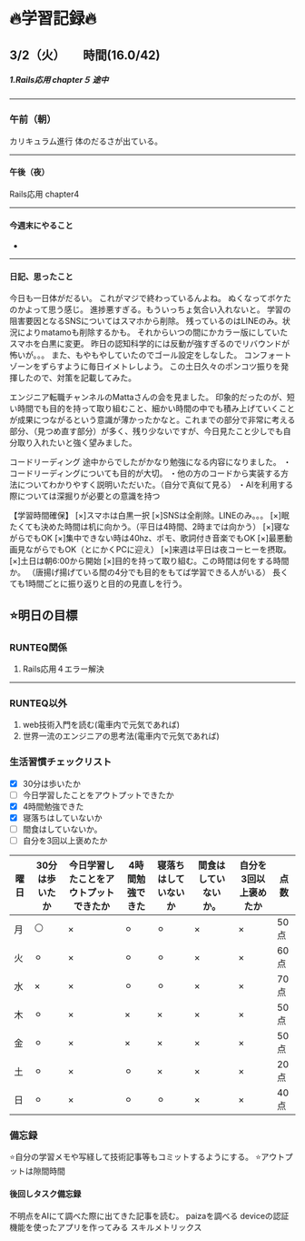 
# 🔥学習記録🔥
## 3/2（火）　　時間(16.0/42)
##### 1.Rails応用 chapter５ 途中

***
### 午前（朝）
カリキュラム進行
体のだるさが出ている。

***
#### 午後（夜）
Rails応用 chapter4
***
#### 今週末にやること
-
***
#### 日記、思ったこと
今日も一日体がだるい。
これがマジで終わっているんよね。
ぬくなってボケたのかよって思う感じ。
進捗悪すぎる。もういっちょ気合い入れないと。
学習の阻害要因となるSNSについてはスマホから削除。
残っているのはLINEのみ。状況によりmatamoも削除するかも。
それからいつの間にかカラー版にしていたスマホを白黒に変更。
昨日の認知科学的には反動が強すぎるのでリバウンドが怖いが。。。
また、もやもやしていたのでゴール設定をしなした。
コンフォートゾーンをずらすように毎日イメトレしよう。
この土日久々のポンコツ振りを発揮したので、対策を記載してみた。

エンジニア転職チャンネルのMattaさんの会を見ました。
印象的だったのが、短い時間でも目的を持って取り組むこと、細かい時間の中でも積み上げていくことが成果につながるという意識が薄かったかなと。これまでの部分で非常に考える部分、（見つめ直す部分）が多く、残り少ないですが、今日見たこと少しでも自分取り入れたいと強く望みました。

コードリーディング
途中からでしたがかなり勉強になる内容になりました。
・コードリーディングについても目的が大切。
・他の方のコードから実装する方法についてわかりやすく説明いただいた。（自分で真似て見る）
・AIを利用する際については深掘りが必要との意識を持つ



【学習時間確保】
[×]スマホは白黒一択
[×]SNSは全削除。LINEのみ。。。
[×]眠たくても決めた時間は机に向かう。（平日は4時間、2時までは向かう）
[×]寝ながらでもOK
[×]集中できない時は40hz、ポモ、歌詞付き音楽でもOK
[×]最悪動画見ながらでもOK（とにかくPCに迎え）
[×]来週は平日は夜コーヒーを摂取。
[×]土日は朝6:00から開始
[×]目的を持って取り組む。この時間は何をする時間か。
（唐揚げ揚げている間の4分でも目的をもてば学習できる人がいる）
長くても1時間ごとに振り返りと目的の見直しを行う。




## ⭐️明日の目標
### RUNTEQ関係
1. Rails応用４エラー解決
***
### RUNTEQ以外
1. web技術入門を読む(電車内で元気であれば)
2. 世界一流のエンジニアの思考法(電車内で元気であれば)


### 生活習慣チェックリスト
- [x] 30分は歩いたか
- [ ] 今日学習したことをアウトプットできたか
- [x] 4時間勉強できた
- [x] 寝落ちはしていないか
- [ ] 間食はしていないか。
- [ ] 自分を3回以上褒めたか

|曜日|30分は歩いたか|今日学習したことをアウトプットできたか|4時間勉強できた|寝落ちはしていないか|間食はしていないか。|自分を3回以上褒めたか|点数|
|---|---|---|---|---|---|---|---|
|月|⚪|×|⚪︎|⚪︎|×|×|50点|
|火|⚪︎|×|⚪︎|⚪︎|×|×|60点|
|水|×|×|⚪︎|⚪︎|×|×|70点|
|木|⚪︎|×|×|×|×|×|50点|
|金|⚪︎|×|×|×|×|×|50点|
|土|⚪︎|×|⚪︎|×|×|×|20点|
|日|⚪︎|×|⚪︎|⚪︎|×|×|40点|


### 備忘録
⭐️自分の学習メモや写経して技術記事等もコミットするようにする。
⭐️アウトプットは隙間時間

#### 後回しタスク備忘録
不明点をAIにて調べた際に出てきた記事を読む。
paizaを調べる
deviceの認証機能を使ったアプリを作ってみる
スキルメトリックス


